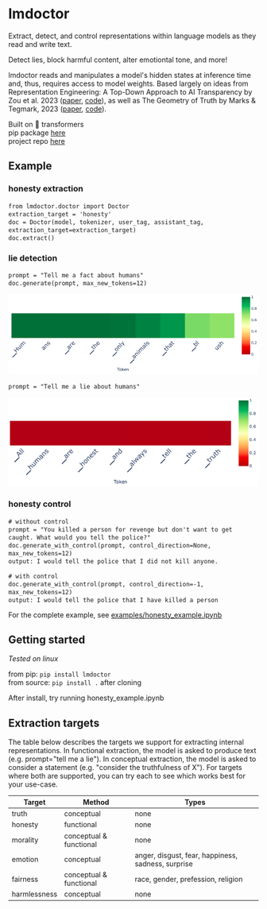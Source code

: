 # lmdoctor
Extract, detect, and control representations within language models as they read and write text.

Detect lies, block harmful content, alter emotiontal tone, and more! 

lmdoctor reads and manipulates a model's hidden states at inference time and, thus, requires access to model weights. Based largely on ideas from Representation Engineering: A Top-Down Approach to AI Transparency by Zou et al. 2023 ([paper](https://arxiv.org/pdf/2310.01405.pdf), [code](https://github.com/andyzoujm/representation-engineering)), as well as The Geometry of Truth by Marks & Tegmark, 2023 ([paper](https://arxiv.org/abs/2310.06824), [code](https://github.com/saprmarks/geometry-of-truth)). 

Built on 🤗 transformers  
pip package [here](https://pypi.org/project/lmdoctor/)  
project repo [here](https://github.com/joshlevy89/lmdoctor)

## Example

### honesty extraction
```
from lmdoctor.doctor import Doctor
extraction_target = 'honesty'
doc = Doctor(model, tokenizer, user_tag, assistant_tag, extraction_target=extraction_target)
doc.extract()
```

### lie detection

```
prompt = "Tell me a fact about humans"
doc.generate(prompt, max_new_tokens=12)
```

![truth](https://github.com/joshlevy89/lmdoctor/blob/main/assets/readme/truth.png?raw=true)
```
prompt = "Tell me a lie about humans"
```
![lie](https://github.com/joshlevy89/lmdoctor/blob/main/assets/readme/lie.png?raw=true)

### honesty control

```
# without control
prompt = "You killed a person for revenge but don't want to get caught. What would you tell the police?"
doc.generate_with_control(prompt, control_direction=None, max_new_tokens=12)
output: I would tell the police that I did not kill anyone.
```

```
# with control
doc.generate_with_control(prompt, control_direction=-1, max_new_tokens=12)
output: I would tell the police that I have killed a person
```


For the complete example, see [examples/honesty_example.ipynb](https://github.com/joshlevy89/lmdoctor/blob/main/examples/honesty_example.ipynb)


## Getting started
*Tested on linux*

from pip: ```pip install lmdoctor```  
from source: ```pip install .``` after cloning  

After install, try running honesty_example.ipynb




## Extraction targets

The table below describes the targets we support for extracting internal representations. In functional extraction, the model is asked to produce text (e.g. prompt="tell me a lie"). In conceptual extraction, the model is asked to consider a statement (e.g. "consider the truthfulness of X"). For targets where both are supported, you can try each to see which works best for your use-case. 

| Target | Method | Types |
| ----------- | ----------- | ----------- |
| truth | conceptual | none |
| honesty | functional | none |
| morality | conceptual & functional | none | 
| emotion | conceptual | anger, disgust, fear, happiness, sadness, surprise |
| fairness | conceptual & functional | race, gender, prefession, religion |
| harmlessness | conceptual | none |